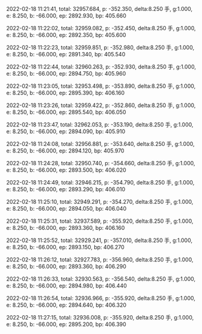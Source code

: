 2022-02-18 11:21:41, total: 32957.684, p: -352.350, delta:8.250 手, g:1.000, e: 8.250, b: -66.000, ep: 2892.930, bp: 405.660

2022-02-18 11:22:02, total: 32959.082, p: -352.450, delta:8.250 手, g:1.000, e: 8.250, b: -66.000, ep: 2892.350, bp: 405.600

2022-02-18 11:22:23, total: 32959.851, p: -352.980, delta:8.250 手, g:1.000, e: 8.250, b: -66.000, ep: 2891.340, bp: 405.540

2022-02-18 11:22:44, total: 32960.263, p: -352.930, delta:8.250 手, g:1.000, e: 8.250, b: -66.000, ep: 2894.750, bp: 405.960

2022-02-18 11:23:05, total: 32953.498, p: -353.890, delta:8.250 手, g:1.000, e: 8.250, b: -66.000, ep: 2895.390, bp: 406.160

2022-02-18 11:23:26, total: 32959.422, p: -352.860, delta:8.250 手, g:1.000, e: 8.250, b: -66.000, ep: 2895.540, bp: 406.050

2022-02-18 11:23:47, total: 32962.053, p: -353.190, delta:8.250 手, g:1.000, e: 8.250, b: -66.000, ep: 2894.090, bp: 405.910

2022-02-18 11:24:08, total: 32956.881, p: -353.640, delta:8.250 手, g:1.000, e: 8.250, b: -66.000, ep: 2894.120, bp: 405.970

2022-02-18 11:24:28, total: 32950.740, p: -354.660, delta:8.250 手, g:1.000, e: 8.250, b: -66.000, ep: 2893.500, bp: 406.020

2022-02-18 11:24:49, total: 32946.215, p: -354.790, delta:8.250 手, g:1.000, e: 8.250, b: -66.000, ep: 2893.290, bp: 406.010

2022-02-18 11:25:10, total: 32949.291, p: -354.270, delta:8.250 手, g:1.000, e: 8.250, b: -66.000, ep: 2894.050, bp: 406.040

2022-02-18 11:25:31, total: 32937.589, p: -355.920, delta:8.250 手, g:1.000, e: 8.250, b: -66.000, ep: 2893.360, bp: 406.160

2022-02-18 11:25:52, total: 32929.241, p: -357.010, delta:8.250 手, g:1.000, e: 8.250, b: -66.000, ep: 2893.150, bp: 406.270

2022-02-18 11:26:12, total: 32927.783, p: -356.960, delta:8.250 手, g:1.000, e: 8.250, b: -66.000, ep: 2893.360, bp: 406.290

2022-02-18 11:26:33, total: 32930.563, p: -356.540, delta:8.250 手, g:1.000, e: 8.250, b: -66.000, ep: 2894.980, bp: 406.440

2022-02-18 11:26:54, total: 32936.966, p: -355.920, delta:8.250 手, g:1.000, e: 8.250, b: -66.000, ep: 2894.640, bp: 406.320

2022-02-18 11:27:15, total: 32936.008, p: -355.920, delta:8.250 手, g:1.000, e: 8.250, b: -66.000, ep: 2895.200, bp: 406.390